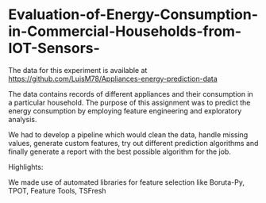 # Evaluation-of-Energy-Consumption-in-Commercial-Households-from-IOT-Sensors-

The data for this experiment is available at https://github.com/LuisM78/Appliances-energy-prediction-data

The data contains records of different appliances and their consumption in a particular household. The purpose of this assignment was to predict the energy consumption by employing feature engineering and exploratory analysis.

We had to develop a pipeline which would clean the data, handle missing values, generate custom features, try out different prediction algorithms and finally generate a report with the best possible algorithm for the job.

Highlights: 

We made use of automated libraries for feature selection like Boruta-Py, TPOT, Feature Tools, TSFresh
